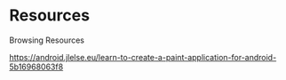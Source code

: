 # Resources
Browsing Resources


https://android.jlelse.eu/learn-to-create-a-paint-application-for-android-5b16968063f8



